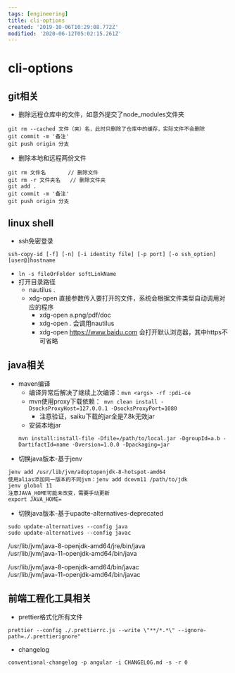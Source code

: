 ```yaml
---
tags: [engineering]
title: cli-options
created: '2019-10-06T10:29:08.772Z'
modified: '2020-06-12T05:02:15.261Z'
---
```


# cli-options

## git相关
- 删除远程仓库中的文件，如意外提交了node_modules文件夹
```
git rm --cached 文件（夹）名，此时只删除了仓库中的缓存，实际文件不会删除
git commit -m '备注'
git push origin 分支
```
- 删除本地和远程两份文件
```
git rm 文件名       // 删除文件
git rm -r 文件夹名   // 删除文件夹 
git add .
git commit -m '备注'
git push origin 分支
```

## linux shell
- ssh免密登录
```
ssh-copy-id [-f] [-n] [-i identity file] [-p port] [-o ssh_option] [user@]hostname
```
- `ln -s fileOrFolder softLinkName`
- 打开目录路径
    - nautilus .
    - xdg-open 直接参数传入要打开的文件，系统会根据文件类型自动调用对应的程序
        - xdg-open a.png/pdf/doc 
        - xdg-open . 会调用nautilus
        - xdg-open https://www.baidu.com 会打开默认浏览器，其中https不可省略


## java相关
- maven编译
    - 编译异常后解决了继续上次编译：`mvn <args> -rf :pdi-ce`
    - mvn使用proxy下载依赖：` mvn clean install -DsocksProxyHost=127.0.0.1 -DsocksProxyPort=1080`
        - 注意验证，saiku下载的jar全是7.8k无效jar
    - 安装本地jar
    ```
    mvn install:install-file -Dfile=/path/to/local.jar -DgroupId=a.b -DartifactId=name -Dversion=1.0.0 -Dpackaging=jar
    ```
- 切换java版本-基于jenv
```
jenv add /usr/lib/jvm/adoptopenjdk-8-hotspot-amd64
使用alias添加同一版本的不同jvm：jenv add dcevm11 /path/to/jdk
jenv global 11
注意JAVA_HOME可能未改变，需要手动更新
export JAVA_HOME=
```
- 切换java版本-基于upadte-alternatives-deprecated
```
sudo update-alternatives --config java
sudo update-alternatives --config javac
```  
/usr/lib/jvm/java-8-openjdk-amd64/jre/bin/java  
/usr/lib/jvm/java-11-openjdk-amd64/bin/java  

/usr/lib/jvm/java-8-openjdk-amd64/bin/javac   
/usr/lib/jvm/java-11-openjdk-amd64/bin/javac   

## 前端工程化工具相关
- prettier格式化所有文件
```
prettier --config ./.prettierrc.js --write \"**/*.*\" --ignore-path=./.prettierignore"
```
- changelog
```
conventional-changelog -p angular -i CHANGELOG.md -s -r 0
```

